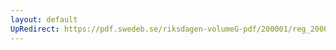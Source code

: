 ```yaml
---
layout: default
UpRedirect: https://pdf.swedeb.se/riksdagen-volumeG-pdf/200001/reg_200001/reg_200001_0491.pdf
---
```

